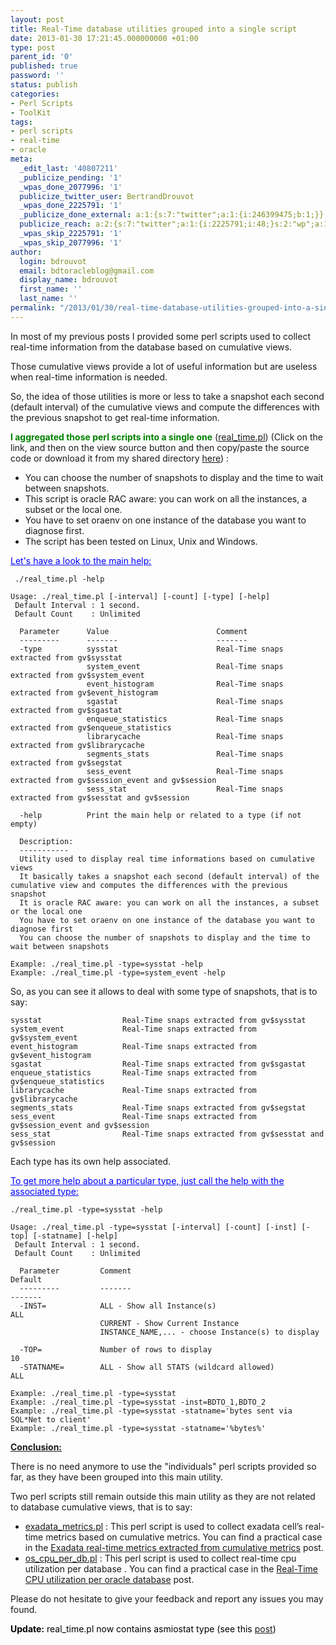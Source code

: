 ```yaml
---
layout: post
title: Real-Time database utilities grouped into a single script
date: 2013-01-30 17:21:45.000000000 +01:00
type: post
parent_id: '0'
published: true
password: ''
status: publish
categories:
- Perl Scripts
- ToolKit
tags:
- perl scripts
- real-time
- oracle
meta:
  _edit_last: '40807211'
  _publicize_pending: '1'
  _wpas_done_2077996: '1'
  publicize_twitter_user: BertrandDrouvot
  _wpas_done_2225791: '1'
  _publicize_done_external: a:1:{s:7:"twitter";a:1:{i:246399475;b:1;}}
  publicize_reach: a:2:{s:7:"twitter";a:1:{i:2225791;i:48;}s:2:"wp";a:1:{i:0;i:15;}}
  _wpas_skip_2225791: '1'
  _wpas_skip_2077996: '1'
author:
  login: bdrouvot
  email: bdtoracleblog@gmail.com
  display_name: bdrouvot
  first_name: ''
  last_name: ''
permalink: "/2013/01/30/real-time-database-utilities-grouped-into-a-single-script/"
---
```


In most of my previous posts I provided some perl scripts used to collect real-time information from the database based on cumulative views.

Those cumulative views provide a lot of useful information but are useless when real-time information is needed.

So, the idea of those utilities is more or less to take a snapshot each second (default interval) of the cumulative views and compute the differences with the previous snapshot to get real-time information.

<span style="color:#008000;">**I aggregated those perl scripts into a single one**</span> ([real\_time.pl](http://bdrouvot.wordpress.com/real_time/ "real_time")) (Click on the link, and then on the view source button and then copy/paste the source code or download it from my shared directory [here](https://docs.google.com/folder/d/0B7Jf_4JdsptpRHdyOWk1VTdUdEU/edit)) :

-   You can choose the number of snapshots to display and the time to wait between snapshots.
-   This script is oracle RAC aware: you can work on all the instances, a subset or the local one.
-   You have to set oraenv on one instance of the database you want to diagnose first.
-   The script has been tested on Linux, Unix and Windows.

<span style="text-decoration:underline;"><span style="color:#0000ff;text-decoration:underline;">Let's have a look to the main help:</span></span>

     ./real_time.pl -help

    Usage: ./real_time.pl [-interval] [-count] [-type] [-help]
     Default Interval : 1 second.
     Default Count    : Unlimited

      Parameter      Value                        Comment
      ---------      -------                      -------
      -type          sysstat                      Real-Time snaps extracted from gv$sysstat
                     system_event                 Real-Time snaps extracted from gv$system_event
                     event_histogram              Real-Time snaps extracted from gv$event_histogram
                     sgastat                      Real-Time snaps extracted from gv$sgastat
                     enqueue_statistics           Real-Time snaps extracted from gv$enqueue_statistics
                     librarycache                 Real-Time snaps extracted from gv$librarycache
                     segments_stats               Real-Time snaps extracted from gv$segstat
                     sess_event                   Real-Time snaps extracted from gv$session_event and gv$session
                     sess_stat                    Real-Time snaps extracted from gv$sesstat and gv$session

      -help          Print the main help or related to a type (if not empty)                                                                                

      Description:
      -----------
      Utility used to display real time informations based on cumulative views
      It basically takes a snapshot each second (default interval) of the cumulative view and computes the differences with the previous snapshot
      It is oracle RAC aware: you can work on all the instances, a subset or the local one
      You have to set oraenv on one instance of the database you want to diagnose first
      You can choose the number of snapshots to display and the time to wait between snapshots

    Example: ./real_time.pl -type=sysstat -help
    Example: ./real_time.pl -type=system_event -help

So, as you can see it allows to deal with some type of snapshots, that is to say:

    sysstat                  Real-Time snaps extracted from gv$sysstat
    system_event             Real-Time snaps extracted from gv$system_event
    event_histogram          Real-Time snaps extracted from gv$event_histogram
    sgastat                  Real-Time snaps extracted from gv$sgastat
    enqueue_statistics       Real-Time snaps extracted from gv$enqueue_statistics
    librarycache             Real-Time snaps extracted from gv$librarycache
    segments_stats           Real-Time snaps extracted from gv$segstat
    sess_event               Real-Time snaps extracted from gv$session_event and gv$session
    sess_stat                Real-Time snaps extracted from gv$sesstat and gv$session

Each type has its own help associated.

<span style="text-decoration:underline;color:#0000ff;">To get more help about a particular type, just call the help with the associated type:</span>

    ./real_time.pl -type=sysstat -help

    Usage: ./real_time.pl -type=sysstat [-interval] [-count] [-inst] [-top] [-statname] [-help]
     Default Interval : 1 second.
     Default Count    : Unlimited

      Parameter         Comment                                                      Default
      ---------         -------                                                      -------
      -INST=            ALL - Show all Instance(s)                                   ALL
                        CURRENT - Show Current Instance
                        INSTANCE_NAME,... - choose Instance(s) to display

      -TOP=             Number of rows to display                                    10
      -STATNAME=        ALL - Show all STATS (wildcard allowed)                      ALL

    Example: ./real_time.pl -type=sysstat
    Example: ./real_time.pl -type=sysstat -inst=BDTO_1,BDTO_2
    Example: ./real_time.pl -type=sysstat -statname='bytes sent via SQL*Net to client'
    Example: ./real_time.pl -type=sysstat -statname='%bytes%'

<span style="text-decoration:underline;">**Conclusion:**</span>

There is no need anymore to use the "individuals" perl scripts provided so far, as they have been grouped into this main utility.

Two perl scripts still remain outside this main utility as they are not related to database cumulative views, that is to say:

-   [exadata\_metrics.pl](http://bdrouvot.wordpress.com/exadata_metrics/ "exadata_metrics") : This perl script is used to collect exadata cell’s real-time metrics based on cumulative metrics. You can find a practical case in the [Exadata real-time metrics extracted from cumulative metrics](http://bdrouvot.wordpress.com/2012/11/27/exadata-real-time-metrics-extracted-from-cumulative-metrics/ "Exadata real-time metrics extracted from cumulative metrics") post.
-   [os\_cpu\_per\_db.pl](http://bdrouvot.wordpress.com/os_cpu_per_dp/ "os_cpu_per_db") : This perl script is used to collect real-time cpu utilization per database . You can find a practical case in the [Real-Time CPU utilization per oracle database](http://bdrouvot.wordpress.com/2012/12/04/real-time-cpu-utilization-per-oracle-database/ "Real-Time CPU utilization per oracle database") post.

Please do not hesitate to give your feedback and report any issues you may found.

<span style="color:#000000;">**Update:** real\_time.pl now contains asmiostat type (see this [post](http://bdrouvot.wordpress.com/2013/02/15/asm-io-statistics-utility/ "ASM I/O Statistics Utility"))</span>

